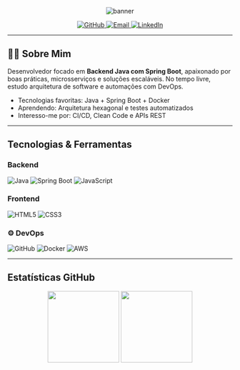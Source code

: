<!-- Banner -->
<p align="center">
  <img src="https://capsule-render.vercel.app/api?type=waving&color=0DB1F2&height=200&section=header&text=Olá,%20eu%20sou%20Rai%20Iannicelli%Morato!&fontSize=35&fontColor=ffffff" alt="banner" />
</p>

<p align="center">
  <a href="https://github.com/raiiannicelli">
    <img src="https://img.shields.io/github/followers/seuusuario?label=Followers&style=social" alt="GitHub">
  </a>
  <a href="mailto:raimorato@alunos.utfpr.edu.br">
    <img src="https://img.shields.io/badge/E--mail-D14836?style=flat&logo=gmail&logoColor=white" alt="Email">
  </a>
  <a href="https://linkedin.com/in/raiiannicelli">
    <img src="https://img.shields.io/badge/LinkedIn-blue?style=flat&logo=linkedin" alt="LinkedIn">
  </a>
</p>

---

## 👨‍💻 Sobre Mim

Desenvolvedor focado em **Backend Java com Spring Boot**, apaixonado por boas práticas, microsserviços e soluções escaláveis. No tempo livre, estudo arquitetura de software e automações com DevOps.

-  Tecnologias favoritas: Java + Spring Boot + Docker
-  Aprendendo: Arquitetura hexagonal e testes automatizados
-  Interesso-me por: CI/CD, Clean Code e APIs REST

---

##  Tecnologias & Ferramentas

###  Backend

![Java](https://img.shields.io/badge/Java-007396?style=for-the-badge&logo=java&logoColor=white)
![Spring Boot](https://img.shields.io/badge/Spring_Boot-6DB33F?style=for-the-badge&logo=spring-boot&logoColor=white)
![JavaScript](https://img.shields.io/badge/JavaScript-F7DF1E?style=for-the-badge&logo=javascript&logoColor=black)

###  Frontend

![HTML5](https://img.shields.io/badge/HTML5-E34F26?style=for-the-badge&logo=html5&logoColor=white)
![CSS3](https://img.shields.io/badge/CSS3-1572B6?style=for-the-badge&logo=css3&logoColor=white)

### ⚙ DevOps

![GitHub](https://img.shields.io/badge/GitHub-181717?style=for-the-badge&logo=github)
![Docker](https://img.shields.io/badge/Docker-2496ED?style=for-the-badge&logo=docker&logoColor=white)
![AWS](https://img.shields.io/badge/AWS-232F3E?style=for-the-badge&logo=amazonaws&logoColor=white)

---

##  Estatísticas GitHub

<p align="center">
  <img height="160px" src="https://github-readme-stats.vercel.app/api?username=raiiannicelli&show_icons=true&theme=tokyonight&count_private=true" />
  <img height="160px" src="https://github-readme-stats.vercel.app/api/top-langs/?username=raiiannicelli&layout=compact&theme=tokyonight" />
</p>
